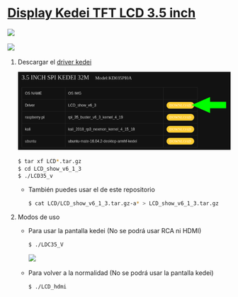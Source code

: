 # [Display Kedei TFT LCD 3.5 inch](http://kedei.net/)

![](.img/kedei-atras.png)

![](.img/kedei-frente.png)


1. Descargar el [driver kedei](http://kedei.net/download.html)

	![](.img/DescargarDriver.png)

	```sh
	$ tar xf LCD*.tar.gz
	$ cd LCD_show_v6_1_3
	$ ./LCD35_v
	```

	* También puedes usar el de este repositorio

		```sh
		$ cat LCD/LCD_show_v6_1_3.tar.gz-a* > LCD_show_v6_1_3.tar.gz
		```

2. Modos de uso

	* Para usar la pantalla kedei (No se podrá usar RCA ni HDMI)

		```sh
		$ ./LDC35_V
		```

		![](.img/PrendiendoKedei.gif)

	* Para volver a la normalidad (No se podrá usar la pantalla kedei)

		```sh
		$ ./LCD_hdmi
		```
